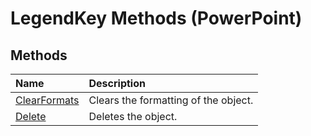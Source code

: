 
# LegendKey Methods (PowerPoint)

## Methods



|**Name**|**Description**|
|:-----|:-----|
| [ClearFormats](edc50b12-715f-52dd-30f3-6cd60e43a17a.md)|Clears the formatting of the object.|
| [Delete](501e2252-b672-00d5-1e41-64336c512591.md)|Deletes the object.|
